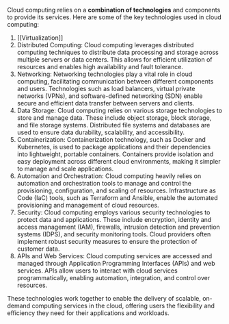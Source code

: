 Cloud computing relies on a **combination of technologies** and components to provide its services. Here are some of the key technologies used in cloud computing:

1.  [[Virtualization]]
2.  Distributed Computing: Cloud computing leverages distributed computing techniques to distribute data processing and storage across multiple servers or data centers. This allows for efficient utilization of resources and enables high availability and fault tolerance.
3.  Networking: Networking technologies play a vital role in cloud computing, facilitating communication between different components and users. Technologies such as load balancers, virtual private networks (VPNs), and software-defined networking (SDN) enable secure and efficient data transfer between servers and clients.
4.  Data Storage: Cloud computing relies on various storage technologies to store and manage data. These include object storage, block storage, and file storage systems. Distributed file systems and databases are used to ensure data durability, scalability, and accessibility.
5.  Containerization: Containerization technology, such as Docker and Kubernetes, is used to package applications and their dependencies into lightweight, portable containers. Containers provide isolation and easy deployment across different cloud environments, making it simpler to manage and scale applications.
6.  Automation and Orchestration: Cloud computing heavily relies on automation and orchestration tools to manage and control the provisioning, configuration, and scaling of resources. Infrastructure as Code (IaC) tools, such as Terraform and Ansible, enable the automated provisioning and management of cloud resources.
7.  Security: Cloud computing employs various security technologies to protect data and applications. These include encryption, identity and access management (IAM), firewalls, intrusion detection and prevention systems (IDPS), and security monitoring tools. Cloud providers often implement robust security measures to ensure the protection of customer data.
8.  APIs and Web Services: Cloud computing services are accessed and managed through Application Programming Interfaces (APIs) and web services. APIs allow users to interact with cloud services programmatically, enabling automation, integration, and control over resources.
    

These technologies work together to enable the delivery of scalable, on-demand computing services in the cloud, offering users the flexibility and efficiency they need for their applications and workloads.